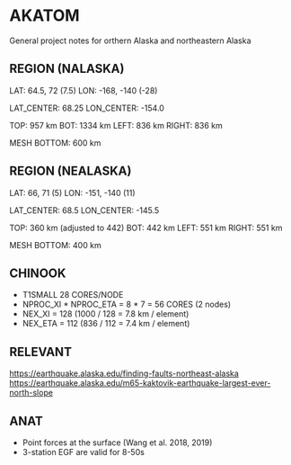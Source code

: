 # AKATOM 
General project notes for orthern Alaska and northeastern Alaska

## REGION (NALASKA)
LAT: 64.5, 72 (7.5)
LON: -168, -140 (-28)

LAT_CENTER: 68.25
LON_CENTER: -154.0

TOP: 957 km
BOT: 1334 km
LEFT: 836 km
RIGHT: 836 km

MESH BOTTOM: 600 km

## REGION (NEALASKA)
LAT: 66, 71 (5)
LON: -151, -140 (11)

LAT_CENTER: 68.5 
LON_CENTER: -145.5

TOP: 360 km (adjusted to 442)
BOT: 442 km
LEFT: 551 km
RIGHT: 551 km 

MESH BOTTOM: 400 km

## CHINOOK
- T1SMALL 28 CORES/NODE
- NPROC_XI * NPROC_ETA = 8 * 7 = 56 CORES (2 nodes)
- NEX_XI = 128 (1000 / 128 = 7.8 km / element)
- NEX_ETA = 112 (836 / 112 = 7.4 km / element)

## RELEVANT
https://earthquake.alaska.edu/finding-faults-northeast-alaska
https://earthquake.alaska.edu/m65-kaktovik-earthquake-largest-ever-north-slope

## ANAT
- Point forces at the surface (Wang et al. 2018, 2019)
- 3-station EGF are valid for 8-50s


